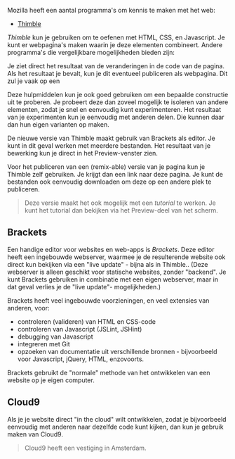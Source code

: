 Mozilla heeft een aantal programma's om kennis te maken met het web:

* [Thimble]()

*Thimble* kun je gebruiken om te oefenen met HTML, CSS, en Javascript. Je kunt er webpagina's maken waarin je deze elementen combineert. Andere programma's die vergelijkbare mogelijkheden bieden zijn:

Je ziet direct het resultaat van de veranderingen in de code van de pagina. Als het resultaat je bevalt, kun je dit eventueel publiceren als webpagina. Dit zul je vaak op een 

Deze hulpmiddelen kun je ook goed gebruiken om een bepaalde constructie uit te proberen. Je probeert deze dan zoveel mogelijk te isoleren van andere elementen, zodat je snel en eenvoudig kunt experimenteren. Het resultaat van je experimenten kun je eenvoudig met anderen delen. Die kunnen daar dan hun eigen varianten op maken.

De nieuwe versie van Thimble maakt gebruik van Brackets als editor. Je kunt in dit geval werken met meerdere bestanden. Het resultaat van je bewerking kun je direct in het Preview-venster zien.

Voor het publiceren van een (remix-able) versie van je pagina kun je Thimble zelf gebruiken. Je krijgt dan een link naar deze pagina. Je kunt de bestanden ook eenvoudig downloaden om deze op een andere plek te publiceren.

> Deze versie maakt het ook mogelijk met een *tutorial* te werken. Je kunt het tutorial dan bekijken via het Preview-deel van het scherm.

## Brackets

Een handige editor voor websites en web-apps is *Brackets*. Deze editor heeft een ingebouwde webserver, waarmee je de resulterende website ook direct kun bekijken via een "live update" - bijna als in Thimble.. (Deze webserver is alleen geschikt voor statische websites, zonder "backend". Je kunt Brackets gebruiken in combinatie met een eigen webserver, maar in dat geval verlies je de "live update"- mogelijkheden.)

Brackets heeft veel ingebouwde voorzieningen, en veel extensies van anderen, voor:

* controleren (valideren) van HTML en CSS-code
* controleren van Javascript (JSLint, JSHint)
* debugging van Javascript
* integreren met Git
* opzoeken van documentatie uit verschillende bronnen - bijvoorbeeld voor Javascript, jQuery, HTML, enzovoorts.

Brackets gebruikt de "normale" methode van het ontwikkelen van een website op je eigen computer.

## Cloud9

Als je je website direct "in the cloud" wilt ontwikkelen, zodat je bijvoorbeeld eenvoudig met anderen naar dezelfde code kunt kijken, dan kun je gebruik maken van Cloud9.

> Cloud9 heeft een vestiging in Amsterdam.



 

